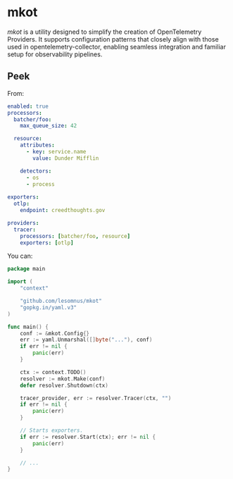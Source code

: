 # mkot

*mkot* is a utility designed to simplify the creation of OpenTelemetry Providers.
It supports configuration patterns that closely align with those used in opentelemetry-collector, enabling seamless integration and familiar setup for observability pipelines.

## Peek

From:
```yaml
enabled: true
processors:
  batcher/foo:
    max_queue_size: 42

  resource:
    attributes:
      - key: service.name
        value: Dunder Mifflin

    detectors:
      - os
      - process
  
exporters:
  otlp:
    endpoint: creedthoughts.gov

providers:
  tracer:
    processors: [batcher/foo, resource]
    exporters: [otlp]
```

You can:
```go
package main

import (
	"context"

	"github.com/lesomnus/mkot"
	"gopkg.in/yaml.v3"
)

func main() {
	conf := &mkot.Config{}
	err := yaml.Unmarshal([]byte("..."), conf)
	if err != nil {
		panic(err)
	}

	ctx := context.TODO()
	resolver := mkot.Make(conf)
	defer resolver.Shutdown(ctx)

	tracer_provider, err := resolver.Tracer(ctx, "")
	if err != nil {
		panic(err)
	}

	// Starts exporters.
	if err := resolver.Start(ctx); err != nil {
		panic(err)
	}

	// ...
}
```
